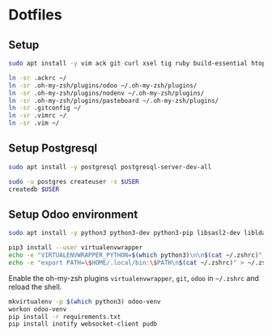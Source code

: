 # Dotfiles

## Setup

```sh
sudo apt install -y vim ack git curl xsel tig ruby build-essential htop zsh neofetch
```

```sh
ln -sr .ackrc ~/
ln -sr .oh-my-zsh/plugins/odoo ~/.oh-my-zsh/plugins/
ln -sr .oh-my-zsh/plugins/nodenv ~/.oh-my-zsh/plugins/
ln -sr .oh-my-zsh/plugins/pasteboard ~/.oh-my-zsh/plugins/
ln -sr .gitconfig ~/
ln -sr .vimrc ~/
ln -sr .vim ~/
```

## Setup Postgresql

```sh
sudo apt install -y postgresql postgresql-server-dev-all
```

```sh
sudo -u postgres createuser -s $USER
createdb $USER
```

## Setup Odoo environment

```sh
sudo apt install -y python3 python3-dev python3-pip libsasl2-dev libldap2-dev libxml2-dev libxslt1-dev libjpeg-dev
```

```sh
pip3 install --user virtualenvwrapper
echo -e "VIRTUALENVWRAPPER_PYTHON=$(which python3)\n\n$(cat ~/.zshrc)" > ~/.zshrc
echo -e "export PATH=\$HOME/.local/bin:\$PATH\n$(cat ~/.zshrc)" > ~/.zshrc
```

Enable the oh-my-zsh plugins `virtualenvwrapper`, `git`, `odoo` in `~/.zshrc` and reload the shell.

```sh
mkvirtualenv -p $(which python3) odoo-venv
workon odoo-venv
pip install -r requirements.txt
pip install inotify websocket-client pudb
```
